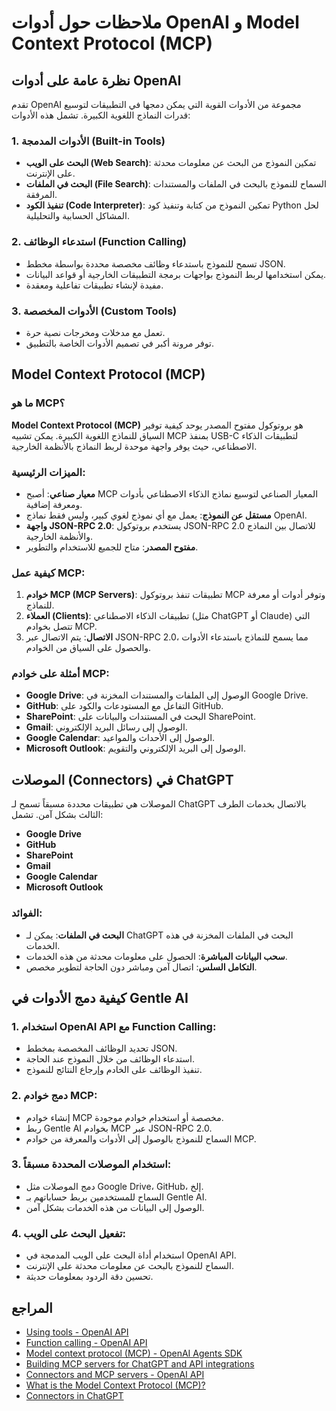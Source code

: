 # ملاحظات حول أدوات OpenAI و Model Context Protocol (MCP)

## نظرة عامة على أدوات OpenAI

تقدم OpenAI مجموعة من الأدوات القوية التي يمكن دمجها في التطبيقات لتوسيع قدرات النماذج اللغوية الكبيرة. تشمل هذه الأدوات:

### 1. الأدوات المدمجة (Built-in Tools)
- **البحث على الويب (Web Search)**: تمكين النموذج من البحث عن معلومات محدثة على الإنترنت.
- **البحث في الملفات (File Search)**: السماح للنموذج بالبحث في الملفات والمستندات المرفقة.
- **تنفيذ الكود (Code Interpreter)**: تمكين النموذج من كتابة وتنفيذ كود Python لحل المشاكل الحسابية والتحليلية.

### 2. استدعاء الوظائف (Function Calling)
- تسمح للنموذج باستدعاء وظائف مخصصة محددة بواسطة مخطط JSON.
- يمكن استخدامها لربط النموذج بواجهات برمجة التطبيقات الخارجية أو قواعد البيانات.
- مفيدة لإنشاء تطبيقات تفاعلية ومعقدة.

### 3. الأدوات المخصصة (Custom Tools)
- تعمل مع مدخلات ومخرجات نصية حرة.
- توفر مرونة أكبر في تصميم الأدوات الخاصة بالتطبيق.

## Model Context Protocol (MCP)

### ما هو MCP؟
**Model Context Protocol (MCP)** هو بروتوكول مفتوح المصدر يوحد كيفية توفير السياق للنماذج اللغوية الكبيرة. يمكن تشبيه MCP بمنفذ USB-C لتطبيقات الذكاء الاصطناعي، حيث يوفر واجهة موحدة لربط النماذج بالأنظمة الخارجية.

### الميزات الرئيسية:
- **معيار صناعي**: أصبح MCP المعيار الصناعي لتوسيع نماذج الذكاء الاصطناعي بأدوات ومعرفة إضافية.
- **مستقل عن النموذج**: يعمل مع أي نموذج لغوي كبير، وليس فقط نماذج OpenAI.
- **واجهة JSON-RPC 2.0**: يستخدم بروتوكول JSON-RPC 2.0 للاتصال بين النماذج والأنظمة الخارجية.
- **مفتوح المصدر**: متاح للجميع للاستخدام والتطوير.

### كيفية عمل MCP:
1. **خوادم MCP (MCP Servers)**: تطبيقات تنفذ بروتوكول MCP وتوفر أدوات أو معرفة للنماذج.
2. **العملاء (Clients)**: تطبيقات الذكاء الاصطناعي (مثل ChatGPT أو Claude) التي تتصل بخوادم MCP.
3. **الاتصال**: يتم الاتصال عبر JSON-RPC 2.0، مما يسمح للنماذج باستدعاء الأدوات والحصول على السياق من الخوادم.

### أمثلة على خوادم MCP:
- **Google Drive**: الوصول إلى الملفات والمستندات المخزنة في Google Drive.
- **GitHub**: التفاعل مع المستودعات والكود على GitHub.
- **SharePoint**: البحث في المستندات والبيانات على SharePoint.
- **Gmail**: الوصول إلى رسائل البريد الإلكتروني.
- **Google Calendar**: الوصول إلى الأحداث والمواعيد.
- **Microsoft Outlook**: الوصول إلى البريد الإلكتروني والتقويم.

## الموصلات (Connectors) في ChatGPT

الموصلات هي تطبيقات محددة مسبقاً تسمح لـ ChatGPT بالاتصال بخدمات الطرف الثالث بشكل آمن. تشمل:
- **Google Drive**
- **GitHub**
- **SharePoint**
- **Gmail**
- **Google Calendar**
- **Microsoft Outlook**

### الفوائد:
- **البحث في الملفات**: يمكن لـ ChatGPT البحث في الملفات المخزنة في هذه الخدمات.
- **سحب البيانات المباشرة**: الحصول على معلومات محدثة من هذه الخدمات.
- **التكامل السلس**: اتصال آمن ومباشر دون الحاجة لتطوير مخصص.

## كيفية دمج الأدوات في Gentle AI

### 1. استخدام OpenAI API مع Function Calling:
- تحديد الوظائف المخصصة بمخطط JSON.
- استدعاء الوظائف من خلال النموذج عند الحاجة.
- تنفيذ الوظائف على الخادم وإرجاع النتائج للنموذج.

### 2. دمج خوادم MCP:
- إنشاء خوادم MCP مخصصة أو استخدام خوادم موجودة.
- ربط Gentle AI بخوادم MCP عبر JSON-RPC 2.0.
- السماح للنموذج بالوصول إلى الأدوات والمعرفة من خوادم MCP.

### 3. استخدام الموصلات المحددة مسبقاً:
- دمج الموصلات مثل Google Drive، GitHub، إلخ.
- السماح للمستخدمين بربط حساباتهم بـ Gentle AI.
- الوصول إلى البيانات من هذه الخدمات بشكل آمن.

### 4. تفعيل البحث على الويب:
- استخدام أداة البحث على الويب المدمجة في OpenAI API.
- السماح للنموذج بالبحث عن معلومات محدثة على الإنترنت.
- تحسين دقة الردود بمعلومات حديثة.

## المراجع
- [Using tools - OpenAI API](https://platform.openai.com/docs/guides/tools)
- [Function calling - OpenAI API](https://platform.openai.com/docs/guides/function-calling)
- [Model context protocol (MCP) - OpenAI Agents SDK](https://openai.github.io/openai-agents-python/mcp/)
- [Building MCP servers for ChatGPT and API integrations](https://platform.openai.com/docs/mcp)
- [Connectors and MCP servers - OpenAI API](https://platform.openai.com/docs/guides/tools-connectors-mcp)
- [What is the Model Context Protocol (MCP)?](https://modelcontextprotocol.io/)
- [Connectors in ChatGPT](https://help.openai.com/en/articles/11487775-connectors-in-chatgpt)
